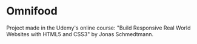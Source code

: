 # Omnifood
Project made in the Udemy's online course: "Build Responsive Real World Websites with HTML5 and CSS3" by Jonas Schmedtmann.
